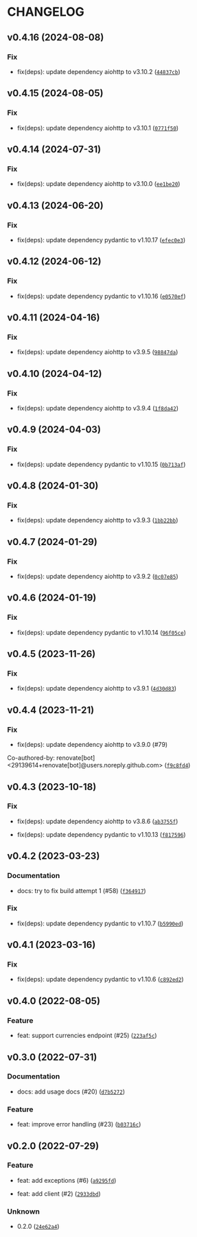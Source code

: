 # CHANGELOG

## v0.4.16 (2024-08-08)

### Fix

* fix(deps): update dependency aiohttp to v3.10.2 ([`44837cb`](https://github.com/MartinHjelmare/aioopenexchangerates/commit/44837cb2537940c0edfb4f2a7de87f627e854b54))

## v0.4.15 (2024-08-05)

### Fix

* fix(deps): update dependency aiohttp to v3.10.1 ([`0771f50`](https://github.com/MartinHjelmare/aioopenexchangerates/commit/0771f5076e254309af8dbd3d85a6bc4d9f5e3e2a))

## v0.4.14 (2024-07-31)

### Fix

* fix(deps): update dependency aiohttp to v3.10.0 ([`ee1be20`](https://github.com/MartinHjelmare/aioopenexchangerates/commit/ee1be20950c9a717a8df1f9110f36dce5559fdb3))

## v0.4.13 (2024-06-20)

### Fix

* fix(deps): update dependency pydantic to v1.10.17 ([`efec0e3`](https://github.com/MartinHjelmare/aioopenexchangerates/commit/efec0e39a10285005073c9a103e31b502cbf99b5))

## v0.4.12 (2024-06-12)

### Fix

* fix(deps): update dependency pydantic to v1.10.16 ([`e0570ef`](https://github.com/MartinHjelmare/aioopenexchangerates/commit/e0570ef72592c655a7dc2c224b1049afba72770f))

## v0.4.11 (2024-04-16)

### Fix

* fix(deps): update dependency aiohttp to v3.9.5 ([`98847da`](https://github.com/MartinHjelmare/aioopenexchangerates/commit/98847da59a4342541893d6f760723e8881b12fc5))

## v0.4.10 (2024-04-12)

### Fix

* fix(deps): update dependency aiohttp to v3.9.4 ([`1f8da42`](https://github.com/MartinHjelmare/aioopenexchangerates/commit/1f8da4282e75da83aeca6a2f6486a63f008ffb54))

## v0.4.9 (2024-04-03)

### Fix

* fix(deps): update dependency pydantic to v1.10.15 ([`0b713af`](https://github.com/MartinHjelmare/aioopenexchangerates/commit/0b713af86134197b761ac7065419ba086e3cc01e))

## v0.4.8 (2024-01-30)

### Fix

* fix(deps): update dependency aiohttp to v3.9.3 ([`1bb22bb`](https://github.com/MartinHjelmare/aioopenexchangerates/commit/1bb22bb49f74466b5419222858fb53be87d28d65))

## v0.4.7 (2024-01-29)

### Fix

* fix(deps): update dependency aiohttp to v3.9.2 ([`0c07e85`](https://github.com/MartinHjelmare/aioopenexchangerates/commit/0c07e85f6a0171a46ea673b05c80396766c2712c))

## v0.4.6 (2024-01-19)

### Fix

* fix(deps): update dependency pydantic to v1.10.14 ([`96f05ce`](https://github.com/MartinHjelmare/aioopenexchangerates/commit/96f05ce27b2a4148b281df64a99bc3f7e64432b7))

## v0.4.5 (2023-11-26)

### Fix

* fix(deps): update dependency aiohttp to v3.9.1 ([`4d30d83`](https://github.com/MartinHjelmare/aioopenexchangerates/commit/4d30d83cb613d06e1f5ce9c9a7f91f7a34632254))

## v0.4.4 (2023-11-21)

### Fix

* fix(deps): update dependency aiohttp to v3.9.0 (#79)

Co-authored-by: renovate[bot] &lt;29139614+renovate[bot]@users.noreply.github.com&gt; ([`f9c8fd4`](https://github.com/MartinHjelmare/aioopenexchangerates/commit/f9c8fd431d8a9309d420a23eba0f5d6297888021))

## v0.4.3 (2023-10-18)

### Fix

* fix(deps): update dependency aiohttp to v3.8.6 ([`ab3755f`](https://github.com/MartinHjelmare/aioopenexchangerates/commit/ab3755f65b61babd42dbf3c4246c00336fe4e862))

* fix(deps): update dependency pydantic to v1.10.13 ([`f817596`](https://github.com/MartinHjelmare/aioopenexchangerates/commit/f8175963dc31d6330d1736e5eb19c8679b015086))

## v0.4.2 (2023-03-23)

### Documentation

* docs: try to fix build attempt 1 (#58) ([`f364917`](https://github.com/MartinHjelmare/aioopenexchangerates/commit/f364917d01ff5a717fb44c7f2d44370e5ed5940d))

### Fix

* fix(deps): update dependency pydantic to v1.10.7 ([`b5990ed`](https://github.com/MartinHjelmare/aioopenexchangerates/commit/b5990ed556057d3012b8cec3c53dabdc3aebdc8d))

## v0.4.1 (2023-03-16)

### Fix

* fix(deps): update dependency pydantic to v1.10.6 ([`c892ed2`](https://github.com/MartinHjelmare/aioopenexchangerates/commit/c892ed29cad2ec96ed99e79ea60d58f7435bda2e))

## v0.4.0 (2022-08-05)

### Feature

* feat: support currencies endpoint (#25) ([`223af5c`](https://github.com/MartinHjelmare/aioopenexchangerates/commit/223af5c7f32aa9426b726d2c75570b86af462dad))

## v0.3.0 (2022-07-31)

### Documentation

* docs: add usage docs (#20) ([`d7b5272`](https://github.com/MartinHjelmare/aioopenexchangerates/commit/d7b5272f490800e27a18b4648a5a13ce6a539d1b))

### Feature

* feat: improve error handling (#23) ([`b03716c`](https://github.com/MartinHjelmare/aioopenexchangerates/commit/b03716cea3494071f387f83ca1c825b1b585906e))

## v0.2.0 (2022-07-29)

### Feature

* feat: add exceptions (#6) ([`a9295fd`](https://github.com/MartinHjelmare/aioopenexchangerates/commit/a9295fd382716162b8102c821255e240a5b45cac))

* feat: add client (#2) ([`2933dbd`](https://github.com/MartinHjelmare/aioopenexchangerates/commit/2933dbdc5c767cc52fca9847206a8bb9c1390b67))

### Unknown

* 0.2.0 ([`24e62a4`](https://github.com/MartinHjelmare/aioopenexchangerates/commit/24e62a424f8e08854235f4e9fa4b67525256d780))
